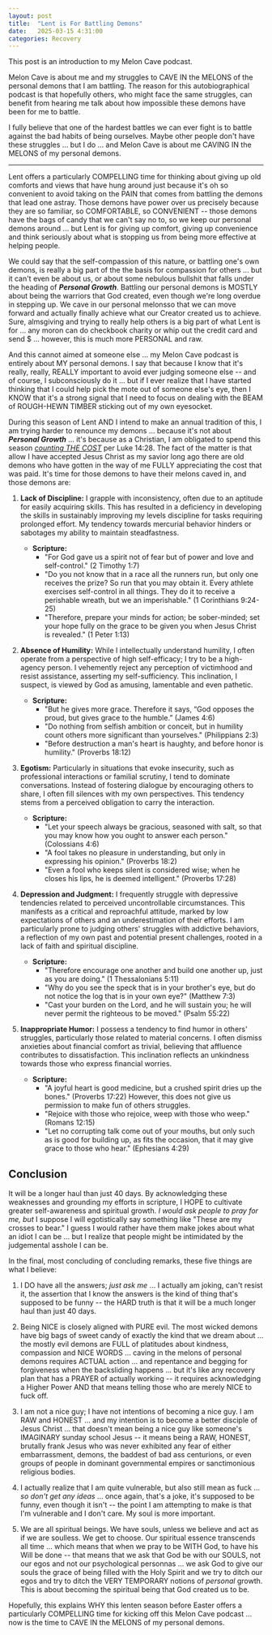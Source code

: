 ```yaml
---
layout: post
title:  "Lent is For Battling Demons"
date:   2025-03-15 4:31:00
categories: Recovery
---
```


This post is an introduction to my Melon Cave podcast.

Melon Cave is about me and my struggles to CAVE IN the MELONS of the personal demons that I am battling. The reason for this autobiographical podcast is that hopefully others, who might face the same struggles, can benefit from hearing me talk about how impossible these demons have been for me to battle.

I fully believe that one of the hardest battles we can ever fight is to battle against the bad habits of being ourselves. Maybe other people don't have these struggles ... but I do ... and Melon Cave is about me CAVING IN the MELONS of my personal demons.

----

Lent offers a particularly COMPELLING time for thinking about giving up old comforts and views that have hung around just because it's oh so convenient to avoid taking on the PAIN that comes from battling the demons that lead one astray. Those demons have power over us precisely because they are so familiar, so COMFORTABLE, so CONVENIENT -- those demons have the bags of candy that we can't say no to, so we keep our personal demons around ... but Lent is for giving up comfort, giving up convenience and think seriously about what is stopping us from being more effective at helping people. 

We could say that the self-compassion of this nature, or battling one's own demons, is really a big part of the the basis for compassion for others ... but it can't even be about us, or about some nebulous bullshit that falls under the heading of ***Personal Growth***.  Battling our personal demons is MOSTLY about being the warriors that God created, even though we're long overdue in stepping up. We cave in our personal melonsso that we can move forward and actually finally achieve what our Creator created us to achieve. Sure, almsgiving and trying to really help others is a big part of what Lent is for ... any moron can do checkbook charity or whip out the credit card and send $ ... however, this is much more PERSONAL and raw.  

And this cannot aimed at someone else ... my Melon Cave podcast is entirely about MY personal demons. I say that because I know that it's really, really, REALLY important to avoid ever judging someone else -- and of course, I subconsciously do it ... but if I ever realize that I have started thinking that I could help pick the mote out of someone else's eye, then I KNOW that it's a strong signal that I need to focus on dealing with the BEAM of ROUGH-HEWN TIMBER sticking out of my own eyesocket.

During this season of Lent AND I intend to make an annual tradition of this, I am trying harder to renounce my demons ... because it's not about ***Personal Growth*** ... it's because as a Christian, I am obligated to spend this season [*counting THE COST*](https://www.gotquestions.org/count-the-cost.html) per Luke 14:28. The fact of the matter is that allow I have accepted Jesus Christ as my savior long ago there are old demons who have gotten in the way of me FULLY appreciating the cost that was paid. It's time for those demons to have their melons caved in, and those demons are:

1.  **Lack of Discipline:** I grapple with inconsistency, often due to an aptitude for easily acquiring skills. This has resulted in a deficiency in developing the skills in sustainably improving my levels discipline for tasks requiring prolonged effort. My tendency towards mercurial behavior hinders or sabotages my ability to maintain steadfastness.

    * **Scripture:**
        * "For God gave us a spirit not of fear but of power and love and self-control." (2 Timothy 1:7)
        * "Do you not know that in a race all the runners run, but only one receives the prize? So run that you may obtain it. Every athlete exercises self-control in all things. They do it to receive a perishable wreath, but we an imperishable." (1 Corinthians 9:24-25)
        * "Therefore, prepare your minds for action; be sober-minded; set your hope fully on the grace to be given you when Jesus Christ is revealed." (1 Peter 1:13)

2.  **Absence of Humility:** While I intellectually understand humility, I often operate from a perspective of high self-efficacy; I try to be a high-agency person. I vehemently reject any perception of victimhood and resist assistance, asserting my self-sufficiency. This inclination, I suspect, is viewed by God as amusing, lamentable and even pathetic.

    * **Scripture:**
        * "But he gives more grace. Therefore it says, “God opposes the proud, but gives grace to the humble.” (James 4:6)
        * "Do nothing from selfish ambition or conceit, but in humility count others more significant than yourselves." (Philippians 2:3)
        * "Before destruction a man's heart is haughty, and before honor is humility." (Proverbs 18:12)

3.  **Egotism:** Particularly in situations that evoke insecurity, such as professional interactions or familial scrutiny, I tend to dominate conversations. Instead of fostering dialogue by encouraging others to share, I often fill silences with my own perspectives. This tendency stems from a perceived obligation to carry the interaction.

    * **Scripture:**
        * "Let your speech always be gracious, seasoned with salt, so that you may know how you ought to answer each person." (Colossians 4:6)
        * "A fool takes no pleasure in understanding, but only in expressing his opinion." (Proverbs 18:2)
        * "Even a fool who keeps silent is considered wise; when he closes his lips, he is deemed intelligent." (Proverbs 17:28)

4.  **Depression and Judgment:** I frequently struggle with depressive tendencies related to perceived uncontrollable circumstances. This manifests as a critical and reproachful attitude, marked by low expectations of others and an underestimation of their efforts. I am particularly prone to judging others' struggles with addictive behaviors, a reflection of my own past and potential present challenges, rooted in a lack of faith and spiritual discipline.

    * **Scripture:**
        * "Therefore encourage one another and build one another up, just as you are doing." (1 Thessalonians 5:11)
        * "Why do you see the speck that is in your brother's eye, but do not notice the log that is in your own eye?" (Matthew 7:3)
        * "Cast your burden on the Lord, and he will sustain you; he will never permit the righteous to be moved." (Psalm 55:22)

5.  **Inappropriate Humor:** I possess a tendency to find humor in others' struggles, particularly those related to material concerns. I often dismiss anxieties about financial comfort as trivial, believing that affluence contributes to dissatisfaction. This inclination reflects an unkindness towards those who express financial worries.

    * **Scripture:**
        * "A joyful heart is good medicine, but a crushed spirit dries up the bones." (Proverbs 17:22) However, this does not give us permission to make fun of others struggles.
        * "Rejoice with those who rejoice, weep with those who weep." (Romans 12:15)
        * "Let no corrupting talk come out of your mouths, but only such as is good for building up, as fits the occasion, that it may give grace to those who hear." (Ephesians 4:29)

## Conclusion

It will be a longer haul than just 40 days. By acknowledging these weaknesses and grounding my efforts in scripture, I HOPE to cultivate greater self-awareness and spiritual growth. *I would ask people to pray for me, but* I suppose I will egotistically say something like "These are my crosses to bear." I guess I would rather have them make jokes about what an idiot I can be ... but I realize that people might be intimidated by the judgemental asshole I can be.

In the final, most concluding of concluding remarks, these five things are what I believe:

1) I DO have all the answers; *just ask me* ... I actually am joking, can't resist it, the assertion that I know the answers is the kind of thing that's supposed to be funny -- the HARD truth is that it will be a much longer haul than just 40 days.

2) Being NICE is closely aligned with PURE evil. The most wicked demons have big bags of sweet candy of exactly the kind that we dream about ... the mostly evil demons are FULL of platitudes about kindness, compassion and NICE WORDS ... caving in the melons of personal demons requires ACTUAL action ... and repentance and begging for forgiveness when the backsliding happens ... but it's like any recovery plan that has a PRAYER of actually working -- it requires acknowledging a Higher Power AND that means telling those who are merely NICE to fuck off.

3) I am not a nice guy; I have not intentions of becoming a nice guy. I am RAW and HONEST ... and my intention is to become a better disciple of Jesus Christ ... that doesn't mean being a nice guy like someone's IMAGINARY sunday school Jesus -- it means being a RAW, HONEST, brutally frank Jesus who was never exhibited any fear of either embarrassment, demons, the baddest of bad ass centurions, or even groups of people in dominant governmental empires or sanctimonious religious bodies. 

4) I actually realize that I am quite vulnerable, but also still mean as fuck ... *so don't get any ideas* ... once again, that's a joke, it's supposed to be funny, even though it isn't -- the point I am attempting to make is that I'm vulnerable and I don't care. My soul is more important.

5) We are all spiritual beings. We have souls, unless we believe and act as if we are soulless. We get to choose. Our spiritual essence transcends all time ... which means that when we pray to be WITH God, to have his Will be done -- that means that we ask that God be with our SOULS, not our egos and not our psychological personnas ... we ask God to give our souls the grace of being filled with the Holy Spirit and we try to ditch our egos and try to ditch the VERY TEMPORARY notions of *personal* growth. This is about becoming the spiritual being that God created us to be.

Hopefully, this explains WHY this lenten season before Easter offers a particularly COMPELLING time for kicking off this Melon Cave podcast ... now is the time to CAVE IN the MELONS of my personal demons.


